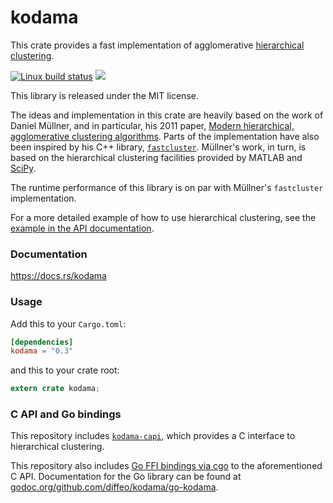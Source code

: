 kodama
======
This crate provides a fast implementation of agglomerative
[hierarchical clustering](https://en.wikipedia.org/wiki/Hierarchical_clustering).

[![Linux build status](https://travis-ci.org/diffeo/kodama.svg?branch=master)](https://travis-ci.org/diffeo/kodama)
[![](https://img.shields.io/crates/v/kodama.svg)](https://crates.io/crates/kodama)

This library is released under the MIT license.

The ideas and implementation in this crate are heavily based on the work of
Daniel Müllner, and in particular, his 2011 paper,
[Modern hierarchical, agglomerative clustering algorithms](https://arxiv.org/pdf/1109.2378.pdf).
Parts of the implementation have also been inspired by his C++
library, [`fastcluster`](http://danifold.net/fastcluster.html).
Müllner's work, in turn, is based on the hierarchical clustering facilities
provided by MATLAB and
[SciPy](https://docs.scipy.org/doc/scipy/reference/generated/scipy.cluster.hierarchy.linkage.html).

The runtime performance of this library is on par with Müllner's `fastcluster`
implementation.

For a more detailed example of how to use hierarchical clustering, see the
[example in the API documentation](https://docs.rs/kodama/0.1.0/kodama/#example).

### Documentation

https://docs.rs/kodama

### Usage

Add this to your `Cargo.toml`:

```toml
[dependencies]
kodama = "0.3"
```

and this to your crate root:

```rust
extern crate kodama;
```

### C API and Go bindings

This repository includes
[`kodama-capi`](https://github.com/diffeo/kodama/tree/master/kodama-capi),
which provides a C interface to hierarchical clustering.

This repository also includes
[Go FFI bindings via cgo](https://github.com/diffeo/kodama/tree/master/go-kodama)
to the aforementioned C API. Documentation for the Go library can be found at
[godoc.org/github.com/diffeo/kodama/go-kodama](http://godoc.org/github.com/diffeo/kodama/go-kodama).
